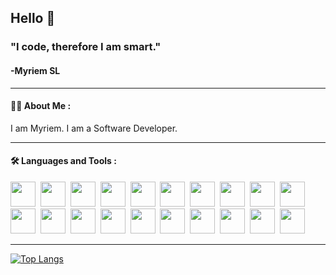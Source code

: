## Hello 👋 

### "I code, therefore I am smart." 
#### -Myriem SL


---

#### :woman_technologist: About Me :
I am Myriem.
I am a Software Developer.
<!-- 
🔭 - I’m currently working on MERN Stack Projects.
- 🙋‍♂️ My Portfolio https://myriemsl.dev
- :mailbox:How to contact me: contact@myriemsl.dev
-->


---

#### :hammer_and_wrench: Languages and Tools :

<div>
<img src="https://cdn.jsdelivr.net/gh/devicons/devicon/icons/javascript/javascript-original.svg" width="40" height="40"/>&nbsp;
<img src="https://cdn.jsdelivr.net/gh/devicons/devicon/icons/java/java-original-wordmark.svg" width="40" height="40"/>&nbsp;
<img src="https://cdn.jsdelivr.net/gh/devicons/devicon/icons/kotlin/kotlin-original.svg" width="40" height="40"/>&nbsp;
<img src="https://cdn.jsdelivr.net/gh/devicons/devicon/icons/flutter/flutter-original.svg" width="40" height="40"/>&nbsp;
<img src="https://cdn.jsdelivr.net/gh/devicons/devicon/icons/android/android-plain.svg" width="40" height="40"/>&nbsp; 
<img src="https://cdn.jsdelivr.net/gh/devicons/devicon/icons/figma/figma-original.svg" width="40" height="40"/>&nbsp;
<img src="https://cdn.jsdelivr.net/gh/devicons/devicon/icons/html5/html5-plain-wordmark.svg" width="40" height="40"/>&nbsp;
<img src="https://cdn.jsdelivr.net/gh/devicons/devicon/icons/css3/css3-plain-wordmark.svg" width="40" height="40"/>&nbsp;
 <img src="https://cdn.jsdelivr.net/gh/devicons/devicon/icons/bootstrap/bootstrap-original.svg" width="40" height="40"/>&nbsp;
<img src="https://cdn.jsdelivr.net/gh/devicons/devicon/icons/sass/sass-original.svg" width="40" height="40"/>&nbsp;
<img src="https://cdn.jsdelivr.net/gh/devicons/devicon/icons/materialui/materialui-original.svg" width="40" height="40">&nbsp;
<img src="https://cdn.jsdelivr.net/gh/devicons/devicon/icons/nextjs/nextjs-line.svg" width="40" height="40">&nbsp;
<img src="https://cdn.jsdelivr.net/gh/devicons/devicon/icons/react/react-original-wordmark.svg" width="40" height="40"/>&nbsp;
<img src="https://cdn.jsdelivr.net/gh/devicons/devicon/icons/redux/redux-original.svg" width="40" height="40"/>&nbsp;
<img src="https://cdn.jsdelivr.net/gh/devicons/devicon/icons/mongodb/mongodb-original-wordmark.svg" width="40" height="40"/>&nbsp;
<img src="https://cdn.jsdelivr.net/gh/devicons/devicon/icons/mysql/mysql-original-wordmark.svg" width="40" height="40"/>&nbsp;
<img src="https://cdn.jsdelivr.net/gh/devicons/devicon/icons/nodejs/nodejs-original.svg" width="40" height="40"/>&nbsp;
<img src="https://cdn.jsdelivr.net/gh/devicons/devicon/icons/express/express-original.svg" width="40" height="40"/>&nbsp;
<img src="https://cdn.jsdelivr.net/gh/devicons/devicon/icons/firebase/firebase-plain-wordmark.svg" width="40" height="40"/>&nbsp;
<img src="https://cdn.jsdelivr.net/gh/devicons/devicon/icons/git/git-original-wordmark.svg" width="40" height="40"/>&nbsp;
</div>

---
[![Top Langs](https://github-readme-stats.vercel.app/api/top-langs/?username=myriemsl&layout=compact&theme=vision-friendly-light)](https://github.com/anuraghazra/github-readme-stats)



